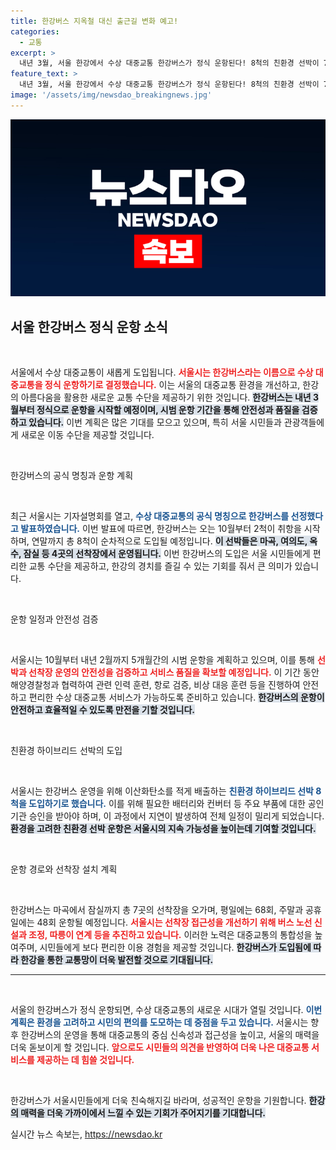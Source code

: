 ```yaml
---
title: 한강버스 지옥철 대신 출근길 변화 예고!
categories:
  - 교통
excerpt: >
  내년 3월, 서울 한강에서 수상 대중교통 한강버스가 정식 운항된다! 8척의 친환경 선박이 7개 선착장을 잇고, 시범 운항을 통해 안전성을 검증할 예정. 한강을 가로지르는 새로운 교통 수단의 시작을 놓치지 마세요!
feature_text: >
  내년 3월, 서울 한강에서 수상 대중교통 한강버스가 정식 운항된다! 8척의 친환경 선박이 7개 선착장을 잇고, 시범 운항을 통해 안전성을 검증할 예정. 한강을 가로지르는 새로운 교통 수단의 시작을 놓치지 마세요!
image: '/assets/img/newsdao_breakingnews.jpg'
---
```


<p><img src="/assets/img/newsdao_breakingnews.jpg" alt="bookingtag 속보" /></p>

<h2 data-ke-size="size26">서울 한강버스 정식 운항 소식</h2>

<p data-ke-size="size16">&nbsp;</p>

<p>서울에서 수상 대중교통이 새롭게 도입됩니다. <b><span style="color: #ee2323;">서울시는 한강버스라는 이름으로 수상 대중교통을 정식 운항하기로 결정했습니다.</span></b> 이는 서울의 대중교통 환경을 개선하고, 한강의 아름다움을 활용한 새로운 교통 수단을 제공하기 위한 것입니다. <b><span style="background-color: #21538527;">한강버스는 내년 3월부터 정식으로 운항을 시작할 예정이며, 시범 운항 기간을 통해 안전성과 품질을 검증하고 있습니다.</span></b> 이번 계획은 많은 기대를 모으고 있으며, 특히 서울 시민들과 관광객들에게 새로운 이동 수단을 제공할 것입니다.</p>

<p data-ke-size="size16">&nbsp;</p>

<p>한강버스의 공식 명칭과 운항 계획</p>

<p data-ke-size="size16">&nbsp;</p>

<p>최근 서울시는 기자설명회를 열고, <b><span style="color: #1a5490;">수상 대중교통의 공식 명칭으로 한강버스를 선정했다고 발표하였습니다.</span></b> 이번 발표에 따르면, 한강버스는 오는 10월부터 2척이 취항을 시작하며, 연말까지 총 8척이 순차적으로 도입될 예정입니다. <b><span style="background-color: #21538527;">이 선박들은 마곡, 여의도, 옥수, 잠실 등 4곳의 선착장에서 운영됩니다.</span></b> 이번 한강버스의 도입은 서울 시민들에게 편리한 교통 수단을 제공하고, 한강의 경치를 즐길 수 있는 기회를 줘서 큰 의미가 있습니다.</p>

<p data-ke-size="size16">&nbsp;</p>

<p>운항 일정과 안전성 검증</p>

<p data-ke-size="size16">&nbsp;</p>

<p>서울시는 10월부터 내년 2월까지 5개월간의 시범 운항을 계획하고 있으며, 이를 통해 <b><span style="color: #ee2323;">선박과 선착장 운영의 안전성을 검증하고 서비스 품질을 확보할 예정입니다.</span></b> 이 기간 동안 해양경찰청과 협력하여 관련 인력 훈련, 항로 검증, 비상 대응 훈련 등을 진행하여 안전하고 편리한 수상 대중교통 서비스가 가능하도록 준비하고 있습니다. <b><span style="background-color: #21538527;">한강버스의 운항이 안전하고 효율적일 수 있도록 만전을 기할 것입니다.</span></b></p>

<p data-ke-size="size16">&nbsp;</p>

<p>친환경 하이브리드 선박의 도입</p>

<p data-ke-size="size16">&nbsp;</p>

<p>서울시는 한강버스 운영을 위해 이산화탄소를 적게 배출하는 <b><span style="color: #1a5490;">친환경 하이브리드 선박 8척을 도입하기로 했습니다.</span></b> 이를 위해 필요한 배터리와 컨버터 등 주요 부품에 대한 공인기관 승인을 받아야 하며, 이 과정에서 지연이 발생하여 전체 일정이 밀리게 되었습니다. <b><span style="background-color: #21538527;">환경을 고려한 친환경 선박 운항은 서울시의 지속 가능성을 높이는데 기여할 것입니다.</span></b></p>

<p data-ke-size="size16">&nbsp;</p>

<p>운항 경로와 선착장 설치 계획</p>

<p data-ke-size="size16">&nbsp;</p>

<p>한강버스는 마곡에서 잠실까지 총 7곳의 선착장을 오가며, 평일에는 68회, 주말과 공휴일에는 48회 운항될 예정입니다. <b><span style="color: #ee2323;">서울시는 선착장 접근성을 개선하기 위해 버스 노선 신설과 조정, 따릉이 연계 등을 추진하고 있습니다.</span></b> 이러한 노력은 대중교통의 통합성을 높여주며, 시민들에게 보다 편리한 이용 경험을 제공할 것입니다. <b><span style="background-color: #21538527;">한강버스가 도입됨에 따라 한강을 통한 교통망이 더욱 발전할 것으로 기대됩니다.</span></b></p>

<hr>

<p data-ke-size="size16">&nbsp;</p> 

<p>서울의 한강버스가 정식 운항되면, 수상 대중교통의 새로운 시대가 열릴 것입니다. <b><span style="color: #1a5490;">이번 계획은 환경을 고려하고 시민의 편의를 도모하는 데 중점을 두고 있습니다.</span></b> 서울시는 향후 한강버스의 운영을 통해 대중교통의 중심 신속성과 접근성을 높이고, 서울의 매력을 더욱 돋보이게 할 것입니다. <b><span style="color: #ee2323;">앞으로도 시민들의 의견을 반영하여 더욱 나은 대중교통 서비스를 제공하는 데 힘쓸 것입니다.</span></b></p>

<p data-ke-size="size16">&nbsp;</p> 

<p>한강버스가 서울시민들에게 더욱 친숙해지길 바라며, 성공적인 운항을 기원합니다. <b><span style="background-color: #21538527;">한강의 매력을 더욱 가까이에서 느낄 수 있는 기회가 주어지기를 기대합니다.</span></b></p>
실시간 뉴스 속보는, <a href="https://newsdao.kr" rel="dofollow">https://newsdao.kr</a>


